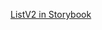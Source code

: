 <!--
SPDX-FileCopyrightText: 2024 Zextras <https://www.zextras.com>

SPDX-License-Identifier: AGPL-3.0-only
-->

[ListV2 in Storybook](storybook-static/index.html?path=/docs/components-display-listv2--docs)
